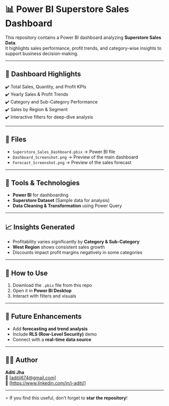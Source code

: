 # 📊 Power BI Superstore Sales Dashboard  

This repository contains a Power BI dashboard analyzing **Superstore Sales Data**.  
It highlights sales performance, profit trends, and category-wise insights to support business decision-making.  

---

## 🚀 Dashboard Highlights  
✔️ Total Sales, Quantity, and Profit KPIs  
✔️ Yearly Sales & Profit Trends  
✔️ Category and Sub-Category Performance  
✔️ Sales by Region & Segment  
✔️ Interactive filters for deep-dive analysis  

---

## 📂 Files  
- `Superstore_Sales_Dashboard.pbix` → Power BI file  
- `Dashboard_Screenshot.png` → Preview of the main dashboard  
- `Forecast_Screenshot.png` → Preview of the sales forecast  

---

## 🔧 Tools & Technologies  
- **Power BI** for dashboarding  
- **Superstore Dataset** (Sample data for analysis)  
- **Data Cleaning & Transformation** using Power Query  

---

## 📈 Insights Generated  
- Profitability varies significantly by **Category & Sub-Category**  
- **West Region** shows consistent sales growth  
- Discounts impact profit margins negatively in some categories  

---

## 📌 How to Use  
1. Download the `.pbix` file from this repo  
2. Open it in **Power BI Desktop**  
3. Interact with filters and visuals  

---

## 🌟 Future Enhancements  
- Add **forecasting and trend analysis**  
- Include **RLS (Row-Level Security)** demo  
- Connect with a **real-time data source**  

---

## 👩‍💻 Author  
**Aditi Jha**  
📧 [aditij674@gmail.com]  
💼 [https://www.linkedin.com/in/j-aditi/]  

---
⭐ If you find this useful, don’t forget to **star the repository**!

